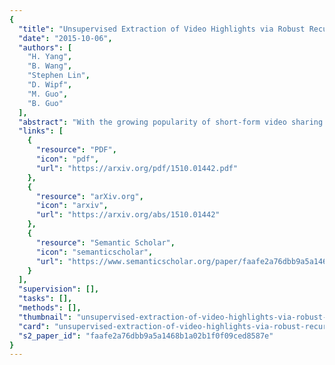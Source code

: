 ```yaml
---
{
  "title": "Unsupervised Extraction of Video Highlights via Robust Recurrent Auto-Encoders",
  "date": "2015-10-06",
  "authors": [
    "H. Yang",
    "B. Wang",
    "Stephen Lin",
    "D. Wipf",
    "M. Guo",
    "B. Guo"
  ],
  "abstract": "With the growing popularity of short-form video sharing platforms such as Instagram and Vine, there has been an increasing need for techniques that automatically extract highlights from video. Whereas prior works have approached this problem with heuristic rules or supervised learning, we present an unsupervised learning approach that takes advantage of the abundance of user-edited videos on social media websites such as YouTube. Based on the idea that the most significant sub-events within a video class are commonly present among edited videos while less interesting ones appear less frequently, we identify the significant sub-events via a robust recurrent auto-encoder trained on a collection of user-edited videos queried for each particular class of interest. The auto-encoder is trained using a proposed shrinking exponential loss function that makes it robust to noise in the web-crawled training data, and is configured with bidirectional long short term memory (LSTM) [5] cells to better model the temporal structure of highlight segments. Different from supervised techniques, our method can infer highlights using only a set of downloaded edited videos, without also needing their pre-edited counterparts which are rarely available online. Extensive experiments indicate the promise of our proposed solution in this challenging unsupervised setting.",
  "links": [
    {
      "resource": "PDF",
      "icon": "pdf",
      "url": "https://arxiv.org/pdf/1510.01442.pdf"
    },
    {
      "resource": "arXiv.org",
      "icon": "arxiv",
      "url": "https://arxiv.org/abs/1510.01442"
    },
    {
      "resource": "Semantic Scholar",
      "icon": "semanticscholar",
      "url": "https://www.semanticscholar.org/paper/faafe2a76dbb9a5a1468b1a02b1f0f09ced8587e"
    }
  ],
  "supervision": [],
  "tasks": [],
  "methods": [],
  "thumbnail": "unsupervised-extraction-of-video-highlights-via-robust-recurrent-auto-encoders-thumb.jpg",
  "card": "unsupervised-extraction-of-video-highlights-via-robust-recurrent-auto-encoders-card.jpg",
  "s2_paper_id": "faafe2a76dbb9a5a1468b1a02b1f0f09ced8587e"
}
---
```


